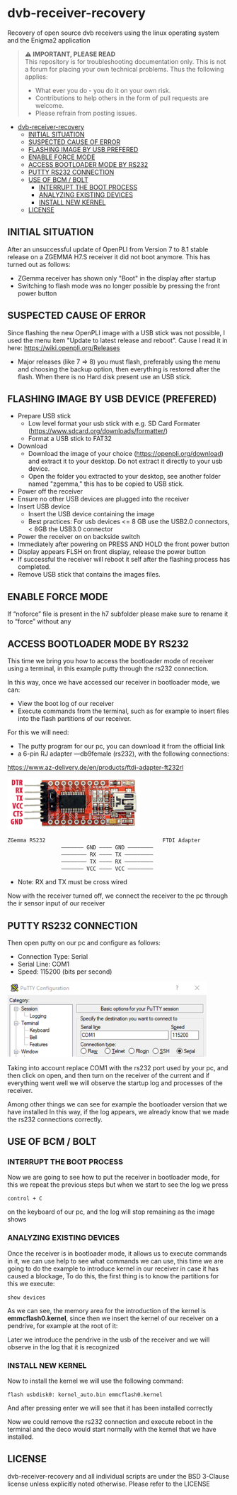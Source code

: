 # dvb-receiver-recovery
Recovery of open source dvb receivers using the linux operating system and the Enigma2 application

> **⚠ IMPORTANT, PLEASE READ**  
> This repository is for troubleshooting documentation only. This is not a forum for placing your own technical problems. Thus the following applies:
> * What ever you do - you do it on your own risk.
> * Contributions to help others in the form of pull requests are welcome. 
> * Please refrain from posting issues.

<!-- TOC -->

- [dvb-receiver-recovery](#dvb-receiver-recovery)
    - [INITIAL SITUATION](#initial-situation)
    - [SUSPECTED CAUSE OF ERROR](#suspected-cause-of-error)
    - [FLASHING IMAGE BY USB PREFERED](#flashing-image-by-usb-prefered)
    - [ENABLE FORCE MODE](#enable-force-mode)
    - [ACCESS BOOTLOADER MODE BY RS232](#access-bootloader-mode-by-rs232)
    - [PUTTY RS232 CONNECTION](#putty-rs232-connection)
    - [USE OF BCM / BOLT](#use-of-bcm--bolt)
        - [INTERRUPT THE BOOT PROCESS](#interrupt-the-boot-process)
        - [ANALYZING EXISTING DEVICES](#analyzing-existing-devices)
        - [INSTALL NEW KERNEL](#install-new-kernel)
    - [LICENSE](#license)

<!-- /TOC -->

## INITIAL SITUATION
After an unsuccessful update of OpenPLI from Version 7 to 8.1 stable release on a ZGEMMA H7.S receiver it did not boot anymore. This has turned out as follows: 
* ZGemma receiver has shown only "Boot" in the display after startup
* Switching to flash mode was no longer possible by pressing the front power button

## SUSPECTED CAUSE OF ERROR
Since flashing the new OpenPLI image with a USB stick was not possible, I used the menu item "Update to latest release and reboot". Cause I read it in here: https://wiki.openpli.org/Releases
* Major releases (like 7 => 8) you must flash, preferably using the menu and choosing the backup option, then everything is restored after the flash. When there is no Hard disk present use an USB stick.

## FLASHING IMAGE BY USB DEVICE (PREFERED)

* Prepare USB stick
  * Low level format your usb stick with e.g. SD Card Formater (https://www.sdcard.org/downloads/formatter/)
  * Format a USB stick to FAT32
* Download
  * Download the image of your choice (https://openpli.org/download) and extract it to your desktop. Do not extract it directly to your usb device.
  * Open the folder you extracted to your desktop, see another folder named "zgemma," this has to be copied to USB stick.
* Power off the receiver
* Ensure no other USB devices are plugged into the receiver
* Insert USB device
  * Insert the USB device containing the image
  * Best practices: For usb devices <= 8 GB use the USB2.0 connectors, < 8GB the USB3.0 connector
* Power the receiver on on backside switch
* Immediately after powering on PRESS AND HOLD the front power button
* Display appears FLSH on front display, release the power button
* If successful the receiver will reboot it self after the flashing process has completed.
* Remove USB stick that contains the images files.

## ENABLE FORCE MODE
If “noforce” file is present in the h7 subfolder please make sure to rename it to “force” without any 

## ACCESS BOOTLOADER MODE BY RS232

This time we bring you how to access the bootloader mode of receiver using a terminal, in this example putty through the rs232 connection.

In this way, once we have accessed our receiver in bootloader mode, we can:
* View the boot log of our receiver
* Execute commands from the terminal, such as for example to insert files into the flash partitions of our receiver.

For this we will need:
* The putty program for our pc, you can download it from the official link
* a 6-pin RJ adapter —db9female (rs232), with the following connections:

https://www.az-delivery.de/en/products/ftdi-adapter-ft232rl

<img src="images/ftdi-adapter-ft232rl-pinout.png" alt="FTDI Adapter FT232RL Pinout" width="300"/>

```
ZGemma RS232                                     FTDI Adapter
                 ——————— GND ———— GND ———————— 
                 ———————— RX ———— TX ————————— 
                 ———————— TX ———— RX ————————— 
                 ——————— VCC ———— VCC ———————— 
```
* Note: RX and TX must be cross wired

Now with the receiver turned off, we connect the receiver to the pc through the ir sensor input of our receiver

## PUTTY RS232 CONNECTION
Then open putty on our pc and configure as follows:

* Connection Type: Serial
* Serial Line: COM1
* Speed: 115200 (bits per second)

<img src="images/serial-putty-configuration.png" alt="Putty serial configuration" width="450"/>

Taking into account replace COM1 with the rs232 port used by your pc, and then click on open, and then turn on the receiver of the current and if everything went well we will observe the startup log and processes of the receiver.

Among other things we can see for example the bootloader version that we have installed
In this way, if the log appears, we already know that we made the rs232 connections correctly.

## USE OF BCM / BOLT
### INTERRUPT THE BOOT PROCESS
Now we are going to see how to put the receiver in bootloader mode, for this we repeat the previous steps but when we start to see the log we press 
```
control + C
```
on the keyboard of our pc, and the log will stop remaining as the image shows

### ANALYZING EXISTING DEVICES
Once the receiver is in bootloader mode, it allows us to execute commands in it, we can use help to see what commands we can use, this time we are going to do the example to introduce kernel in our receiver in case it has caused a blockage, To do this, the first thing is to know the partitions for this we execute:
```
show devices
```

As we can see, the memory area for the introduction of the kernel is __emmcflash0.kernel__, since then we insert the kernel of our receiver on a pendrive, for example at the root of it:

Later we introduce the pendrive in the usb of the receiver and we will observe in the log that it is recognized

### INSTALL NEW KERNEL
Now to install the kernel we will use the following command:
```
flash usbdisk0: kernel_auto.bin emmcflash0.kernel
```
And after pressing enter we will see that it has been installed correctly

Now we could remove the rs232 connection and execute reboot in the terminal and the deco would start normally with the kernel that we have installed.

## LICENSE
dvb-receiver-recovery and all individual scripts are under the BSD 3-Clause license unless explicitly noted otherwise. Please refer to the LICENSE